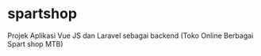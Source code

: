 # spartshop
Projek Aplikasi Vue JS dan Laravel sebagai  backend (Toko Online Berbagai Spart shop MTB) 
